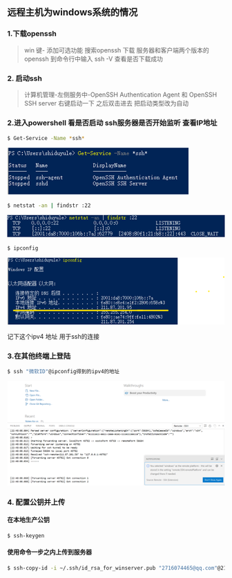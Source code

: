 ## 远程主机为windows系统的情况
### 1.下载openssh
>win 键- 添加可选功能
>搜索openssh 下载 服务器和客户端两个版本的openssh
>到命令行中输入 ssh -V 查看是否下载成功

### 2. 启动ssh
>计算机管理-左侧服务中-OpenSSH Authentication Agent 和 OpenSSH SSH  server 右键启动一下 之后双击进去 把启动类型改为自动

### 2.进入powershell  看是否启动 ssh服务器是否开始监听 查看IP地址
```bash
$ Get-Service -Name *ssh* 
```
![](images/2022-07-10-20-24-41.png)


```bash
$ netstat -an | findstr :22
```
![](images/2022-07-10-20-31-55.png)

```bash
$ ipconfig 
```
![](images/2022-07-10-20-35-53.png)

记下这个ipv4 地址 用于ssh的连接

### 3.在其他终端上登陆
```bash
$ ssh "微软ID"@ipconfig得到的ipv4的地址
```
![](images/2022-07-10-22-52-29.png)


### 4. 配置公钥并上传

#### 在本地生产公钥
```bash
$ ssh-keygen
```

#### 使用命令一步之内上传到服务器
```bash
$ ssh-copy-id -i ~/.ssh/id_rsa_for_winserver.pub "2716074465@qq.com"@211.87.201.58
```
